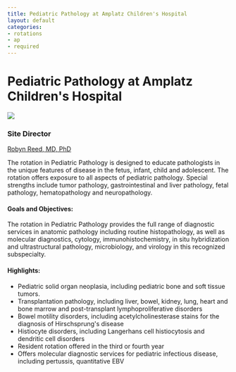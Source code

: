 ```yaml
---
title: Pediatric Pathology at Amplatz Children's Hospital 
layout: default
categories:
- rotations
- ap
- required
---
```

#  Pediatric Pathology at Amplatz Children's Hospital

![](../sites/default/files/styles/medium/public/amplatz.jpg?itok=p3PS1ZnS)

### Site Director

[Robyn Reed, MD, PhD](http://pathology.umn.edu/about/faculty/reed/)

The rotation in Pediatric Pathology is designed to educate pathologists in the
unique features of disease in the fetus, infant, child and adolescent. The
rotation offers exposure to all aspects of pediatric pathology. Special
strengths include tumor pathology, gastrointestinal and liver pathology, fetal
pathology, hematopathology and neuropathology.

#### Goals and Objectives:

The rotation in Pediatric Pathology provides the full range of diagnostic
services in anatomic pathology including routine histopathology, as well as
molecular diagnostics, cytology, immunohistochemistry, in situ hybridization
and ultrastructural pathology, microbiology, and virology in this recognized
subspecialty.

#### Highlights:

  * Pediatric solid organ neoplasia, including pediatric bone and soft tissue tumors.
  * Transplantation pathology, including liver, bowel, kidney, lung, heart and bone marrow and post-transplant lymphoproliferative disorders
  * Bowel motility disorders, including acetylcholinesterase stains for the diagnosis of Hirschsprung's disease
  * Histiocyte disorders, including Langerhans cell histiocytosis and dendritic cell disorders
  * Resident rotation offered in the third or fourth year
  * Offers molecular diagnostic services for pediatric infectious disease, including pertussis, quantitative EBV 

